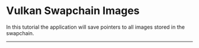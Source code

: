# Vulkan Swapchain Images

In this tutorial the application will save pointers to all images stored in the swapchain.

---
